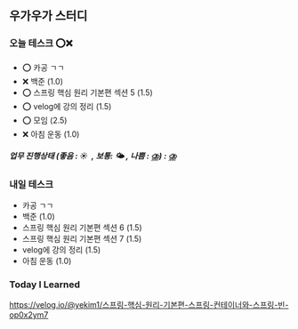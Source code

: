 ﻿## 우가우가 스터디 

### 오늘 테스크 ⭕❌
- ⭕ 카공 ㄱㄱ
- ❌ 백준 (1.0)
- ⭕ 스프링 핵심 원리 기본편 섹션 5 (1.5)
- ⭕ velog에 강의 정리 (1.5)
- ⭕ 모임 (2.5)
- ❌ 아침 운동 (1.0) 

##### 업무 진행상태 (좋음 : ☀  , 보통: 🌤 , 나쁨 : ⛈) : ⛈


### 내일 테스크
- 카공 ㄱㄱ
- 백준 (1.0)
- 스프링 핵심 원리 기본편 섹션 6 (1.5)
- 스프링 핵심 원리 기본편 섹션 7 (1.5)
- velog에 강의 정리 (1.5)
- 아침 운동 (1.0) 

### Today I Learned
https://velog.io/@yekim1/스프링-핵심-원리-기본편-스프링-컨테이너와-스프링-빈-op0x2ym7